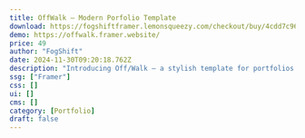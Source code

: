 ```yaml
---
title: OffWalk — Modern Porfolio Template
download: https://fogshiftframer.lemonsqueezy.com/checkout/buy/4cdd7c96-da60-4985-ac01-9c3d5e0a917b
demo: https://offwalk.framer.website/
price: 49
author: "FogShift"
date: 2024-11-30T09:20:18.762Z
description: "Introducing Off/Walk – a stylish template for portfolios and agencies. With a clean design, it ensures a modern aesthetic and user-friendly navigation. Showcase your work with style and a seamless user experience."
ssg: ["Framer"]
css: []
ui: []
cms: []
category: [Portfolio]
draft: false
---
```

